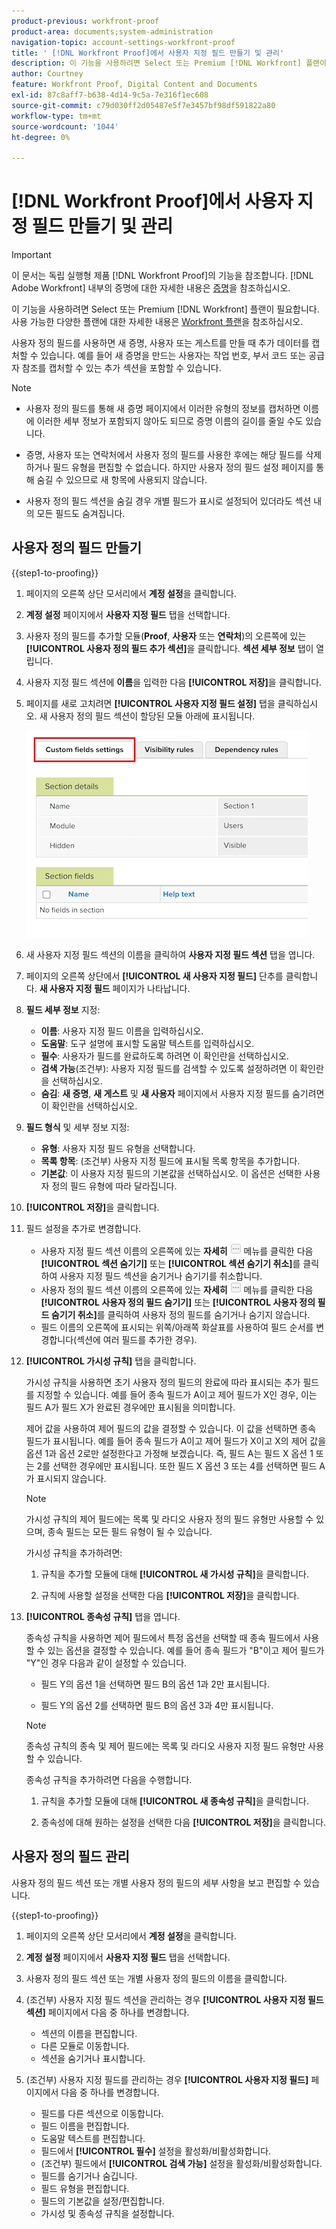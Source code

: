 ```yaml
---
product-previous: workfront-proof
product-area: documents;system-administration
navigation-topic: account-settings-workfront-proof
title: ' [!DNL Workfront Proof]에서 사용자 지정 필드 만들기 및 관리'
description: 이 기능을 사용하려면 Select 또는 Premium [!DNL Workfront] 플랜이 필요합니다. 사용 가능한 다양한 플랜에 대한 자세한 내용은 Workfront 플랜 을 참조하십시오.
author: Courtney
feature: Workfront Proof, Digital Content and Documents
exl-id: 87c8aff7-b638-4d14-9c5a-7e316f1ec608
source-git-commit: c79d030ff2d05487e5f7e3457bf98df591822a80
workflow-type: tm+mt
source-wordcount: '1044'
ht-degree: 0%

---
```


# [!DNL Workfront Proof]에서 사용자 지정 필드 만들기 및 관리

<!-- Audited: 4/2025 -->

>[!IMPORTANT]
>
>이 문서는 독립 실행형 제품 [!DNL Workfront Proof]의 기능을 참조합니다. [!DNL Adobe Workfront] 내부의 증명에 대한 자세한 내용은 [증명](../../../review-and-approve-work/proofing/proofing.md)을 참조하십시오.

이 기능을 사용하려면 Select 또는 Premium [!DNL Workfront] 플랜이 필요합니다. 사용 가능한 다양한 플랜에 대한 자세한 내용은 [Workfront 플랜](https://www.workfront.com/plans)을 참조하십시오.

사용자 정의 필드를 사용하면 새 증명, 사용자 또는 게스트를 만들 때 추가 데이터를 캡처할 수 있습니다. 예를 들어 새 증명을 만드는 사용자는 작업 번호, 부서 코드 또는 공급자 참조를 캡처할 수 있는 추가 섹션을 포함할 수 있습니다.

>[!NOTE]
>
>* 사용자 정의 필드를 통해 새 증명 페이지에서 이러한 유형의 정보를 캡처하면 이름에 이러한 세부 정보가 포함되지 않아도 되므로 증명 이름의 길이를 줄일 수도 있습니다.
>
>* 증명, 사용자 또는 연락처에서 사용자 정의 필드를 사용한 후에는 해당 필드를 삭제하거나 필드 유형을 편집할 수 없습니다. 하지만 사용자 정의 필드 설정 페이지를 통해 숨길 수 있으므로 새 항목에 사용되지 않습니다.
>
>* 사용자 정의 필드 섹션을 숨길 경우 개별 필드가 표시로 설정되어 있더라도 섹션 내의 모든 필드도 숨겨집니다.

## 사용자 정의 필드 만들기

{{step1-to-proofing}}

1. 페이지의 오른쪽 상단 모서리에서 **계정 설정**&#x200B;을 클릭합니다.

1. **계정 설정** 페이지에서 **사용자 지정 필드** 탭을 선택합니다.

1. 사용자 정의 필드를 추가할 모듈(**Proof**, **사용자** 또는 **연락처**)의 오른쪽에 있는 **[!UICONTROL 사용자 정의 필드 추가 섹션]**&#x200B;을 클릭합니다. **섹션 세부 정보** 탭이 열립니다.

1. 사용자 지정 필드 섹션에 **이름**&#x200B;을 입력한 다음 **[!UICONTROL 저장]**&#x200B;을 클릭합니다.

1. 페이지를 새로 고치려면 **[!UICONTROL 사용자 지정 필드 설정]** 탭을 클릭하십시오. 새 사용자 정의 필드 섹션이 할당된 모듈 아래에 표시됩니다.

   ![사용자 지정 필드 설정 탭](assets/custom-field-settings-tab.png)

1. 새 사용자 지정 필드 섹션의 이름을 클릭하여 **사용자 지정 필드 섹션** 탭을 엽니다.

1. 페이지의 오른쪽 상단에서 **[!UICONTROL 새 사용자 지정 필드]** 단추를 클릭합니다. **새 사용자 지정 필드** 페이지가 나타납니다.

1. **필드 세부 정보** 지정:

   * **이름**: 사용자 지정 필드 이름을 입력하십시오.
   * **도움말**: 도구 설명에 표시할 도움말 텍스트를 입력하십시오.
   * **필수**: 사용자가 필드를 완료하도록 하려면 이 확인란을 선택하십시오.
   * **검색 가능**(조건부): 사용자 지정 필드를 검색할 수 있도록 설정하려면 이 확인란을 선택하십시오.
   * **숨김**: **새 증명**, **새 게스트** 및 **새 사용자** 페이지에서 사용자 지정 필드를 숨기려면 이 확인란을 선택하십시오.

1. **필드 형식** 및 세부 정보 지정:

   * **유형**: 사용자 지정 필드 유형을 선택합니다.
   * **목록 항목**: (조건부) 사용자 지정 필드에 표시될 목록 항목을 추가합니다.
   * **기본값**: 이 사용자 지정 필드의 기본값을 선택하십시오. 이 옵션은 선택한 사용자 정의 필드 유형에 따라 달라집니다.

1. **[!UICONTROL 저장]**&#x200B;을 클릭합니다.

1. 필드 설정을 추가로 변경합니다.

   * 사용자 지정 필드 섹션 이름의 오른쪽에 있는 **자세히** ![추가 단추](assets/more-button-small.png) 메뉴를 클릭한 다음 **[!UICONTROL 섹션 숨기기]** 또는 **[!UICONTROL 섹션 숨기기 취소]**&#x200B;를 클릭하여 사용자 지정 필드 섹션을 숨기거나 숨기기를 취소합니다.
   * 사용자 정의 필드 섹션 이름의 오른쪽에 있는 **자세히** ![추가 단추](assets/more-button-small.png) 메뉴를 클릭한 다음 **[!UICONTROL 사용자 정의 필드 숨기기]** 또는 **[!UICONTROL 사용자 정의 필드 숨기기 취소]**&#x200B;를 클릭하여 사용자 정의 필드를 숨기거나 숨기지 않습니다.
   * 필드 이름의 오른쪽에 표시되는 위쪽/아래쪽 화살표를 사용하여 필드 순서를 변경합니다(섹션에 여러 필드를 추가한 경우).

1. **[!UICONTROL 가시성 규칙]** 탭을 클릭합니다.

   가시성 규칙을 사용하면 초기 사용자 정의 필드의 완료에 따라 표시되는 추가 필드를 지정할 수 있습니다. 예를 들어 종속 필드가 A이고 제어 필드가 X인 경우, 이는 필드 A가 필드 X가 완료된 경우에만 표시됨을 의미합니다.

   제어 값을 사용하여 제어 필드의 값을 결정할 수 있습니다. 이 값을 선택하면 종속 필드가 표시됩니다. 예를 들어 종속 필드가 A이고 제어 필드가 X이고 X의 제어 값을 옵션 1과 옵션 2로만 설정한다고 가정해 보겠습니다. 즉, 필드 A는 필드 X 옵션 1 또는 2를 선택한 경우에만 표시됩니다. 또한 필드 X 옵션 3 또는 4를 선택하면 필드 A가 표시되지 않습니다.

   >[!NOTE]
   >
   >가시성 규칙의 제어 필드에는 목록 및 라디오 사용자 정의 필드 유형만 사용할 수 있으며, 종속 필드는 모든 필드 유형이 될 수 있습니다.

   가시성 규칙을 추가하려면:

   1. 규칙을 추가할 모듈에 대해 **[!UICONTROL 새 가시성 규칙]**&#x200B;을 클릭합니다.

   1. 규칙에 사용할 설정을 선택한 다음 **[!UICONTROL 저장]**&#x200B;을 클릭합니다.

1. **[!UICONTROL 종속성 규칙]** 탭을 엽니다.

   종속성 규칙을 사용하면 제어 필드에서 특정 옵션을 선택할 때 종속 필드에서 사용할 수 있는 옵션을 결정할 수 있습니다. 예를 들어 종속 필드가 &quot;B&quot;이고 제어 필드가 &quot;Y&quot;인 경우 다음과 같이 설정할 수 있습니다.

   * 필드 Y의 옵션 1을 선택하면 필드 B의 옵션 1과 2만 표시됩니다.

   * 필드 Y의 옵션 2를 선택하면 필드 B의 옵션 3과 4만 표시됩니다.

   >[!NOTE]
   >
   >종속성 규칙의 종속 및 제어 필드에는 목록 및 라디오 사용자 지정 필드 유형만 사용할 수 있습니다.

   종속성 규칙을 추가하려면 다음을 수행합니다.

   1. 규칙을 추가할 모듈에 대해 **[!UICONTROL 새 종속성 규칙]**&#x200B;을 클릭합니다.

   1. 종속성에 대해 원하는 설정을 선택한 다음 **[!UICONTROL 저장]**&#x200B;을 클릭합니다.

## 사용자 정의 필드 관리

사용자 정의 필드 섹션 또는 개별 사용자 정의 필드의 세부 사항을 보고 편집할 수 있습니다.

{{step1-to-proofing}}

1. 페이지의 오른쪽 상단 모서리에서 **계정 설정**&#x200B;을 클릭합니다.

1. **계정 설정** 페이지에서 **사용자 지정 필드** 탭을 선택합니다.

1. 사용자 정의 필드 섹션 또는 개별 사용자 정의 필드의 이름을 클릭합니다.

1. (조건부) 사용자 지정 필드 섹션을 관리하는 경우 **[!UICONTROL 사용자 지정 필드 섹션]** 페이지에서 다음 중 하나를 변경합니다.

   * 섹션의 이름을 편집합니다.
   * 다른 모듈로 이동합니다.
   * 섹션을 숨기거나 표시합니다.

1. (조건부) 사용자 지정 필드를 관리하는 경우 **[!UICONTROL 사용자 지정 필드]** 페이지에서 다음 중 하나를 변경합니다.

   * 필드를 다른 섹션으로 이동합니다.
   * 필드 이름을 편집합니다.
   * 도움말 텍스트를 편집합니다.
   * 필드에서 **[!UICONTROL 필수]** 설정을 활성화/비활성화합니다.
   * (조건부) 필드에서 **[!UICONTROL 검색 가능]** 설정을 활성화/비활성화합니다.
   * 필드를 숨기거나 숨깁니다.
   * 필드 유형을 편집합니다.
   * 필드의 기본값을 설정/편집합니다.
   * 가시성 및 종속성 규칙을 설정합니다.
